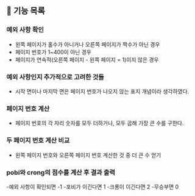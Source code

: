 ## 🚀 기능 목록

### 예외 사항 확인
- 왼쪽 페이지가 홀수가 아니거나 오른쪽 페이지가 짝수가 아닌 경우
- 페이지 번호가 1~400이 아닌 경우
- 페이지가 연속적(오른쪽 페이지 - 왼쪽 페이지 = 1)이지 않은 경우

### 예외 사항인지 추가적으로 고려한 것들
- 시작 면이나 마지막 면은 페이지 번호가 나오지 않는 표지 개념이라 생각하였다. 

### 페이지 번호 계산
- 페이지 번호의 각 자리 숫자를 모두 더하거나, 모두 곱해 가장 큰 수를 구한다.

### 두 페이지 번호 계산 비교
- 왼쪽 페이지 번호와 오른쪽 페이지 번호 계산한 것 중 더 큰 수 얻기

### pobi와 crong의 점수를 계산 후 결과 출력
-예외 사항이 확인되면 -1
-포비가 이긴다면 1
-크롱이 이긴다면 2
-무승부면 0